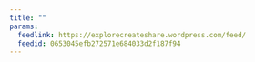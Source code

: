 ```yaml
---
title: ""
params:
  feedlink: https://explorecreateshare.wordpress.com/feed/
  feedid: 0653045efb272571e684033d2f187f94
---
```

